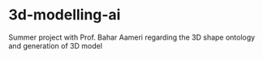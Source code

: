 # 3d-modelling-ai
Summer project with Prof. Bahar Aameri regarding the 3D shape ontology and generation of 3D model
